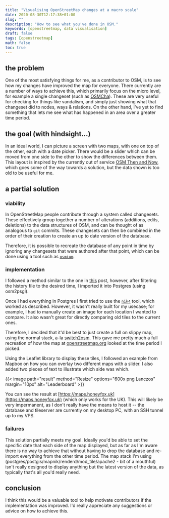 ```yaml
---
title: "Visualising OpenStreetMap changes at a macro scale"
date: 2020-08-30T12:17:38+01:00
slug: ""
description: "How to see what you've done in OSM."
keywords: [openstreetmap, data visualisation]
draft: false
tags: [openstreetmap]
math: false
toc: true
---
```


## the problem

One of the most satisfying things for me, as a contributor to OSM, is to see how my changes have improved the map for everyone. There currently are a number of ways to achieve this, which primarily focus on the micro level, for example a single changeset (such as [OSMCha](https://osmcha.org)). These are very useful for checking for things like vandalism, and simply just showing what that changeset did to nodes, ways & relations. On the other hand, I've yet to find something that lets me see what has happened in an area over a greater time period.

## the goal (with hindsight...)

In an ideal world, I can picture a screen with two maps, with one on top of the other, each with a date picker. There would be a slider which can be moved from one side to the other to show the differences between them. This layout is inspired by the currently out of service [OSM Then and Now](https://mvexel.github.io/thenandnow/), which goes some of the way towards a solution, but the data shown is too old to be useful for me.

## a partial solution

### viability

In OpenStreetMap people contribute through a system called changesets. These effectively group together a number of alterations (additions, edits, deletions) to the data structures of OSM, and can be thought of as analogous to `git` commits. These changesets can then be combined in the order of their creation to create an up to date version of the database.

Therefore, it is possible to recreate the database of any point in time by ignoring any changesets that were authored after that point, which can be done using a tool such as [`osmium`](https://osmcode.org/osmium-tool/).

### implementation

I followed a method similar to the one in [this](https://hackmd.io/XfrY334rS7CV0tnPzx8Wvw) post, however, after filtering the history file to the desired time, I imported it into Postgres (using osm2psgl).

Once I had everything in Postgres I first tried to use the [`nik4`](https://github.com/Zverik/Nik4) tool, which worked as described. However, it wasn't really built for my usecase; for example, I had to manually create an image for each location I wanted to compare. It also wasn't great for directly comparing old tiles to the current ones.

Therefore, I decided that it'd be best to just create a full on slippy map, using the normal stack, a-la [switch2osm](https://switch2osm.org/serving-tiles/manually-building-a-tile-server-20-04-lts/). This gave me pretty much a full recreation of how the map at [openstreetmap.org](https://openstreetmap.org) looked at the time period I picked.

Using the Leaflet library to display these tiles, I followed an example from Mapbox on how you can overlay two different maps with a slider. I also added two pieces of text to illustrate which side was which.

{{< image path="result" method="Resize" options="600x png Lanczos" margin="10px" alt="Leaderboard" >}}

You can see the result at [https://maps.honeyfox.uk](https://maps.honeyfox.uk) (which only works for the UK). This will likely be very impermanent, as I don't really have the means to host it -- the database and tileserver are currently on my desktop PC, with an SSH tunnel up to my VPS.

### failures

This solution partially meets my goal. Ideally you'd be able to set the specific date that each side of the map displayed, but as far as I'm aware there is no way to achieve that without having to drop the database and re-import everything from the other time period. The map stack I'm using (postgres/postgis/mapnik/renderd/mod_tile/apache2 - bit of a mouthful) isn't really designed to display anything but the latest version of the data, as typically that's all you'd really need.

## conclusion

I think this would be a valuable tool to help motivate contributors if the implementation was improved. I'd really appreciate any suggestions or advice on how to achieve this.
